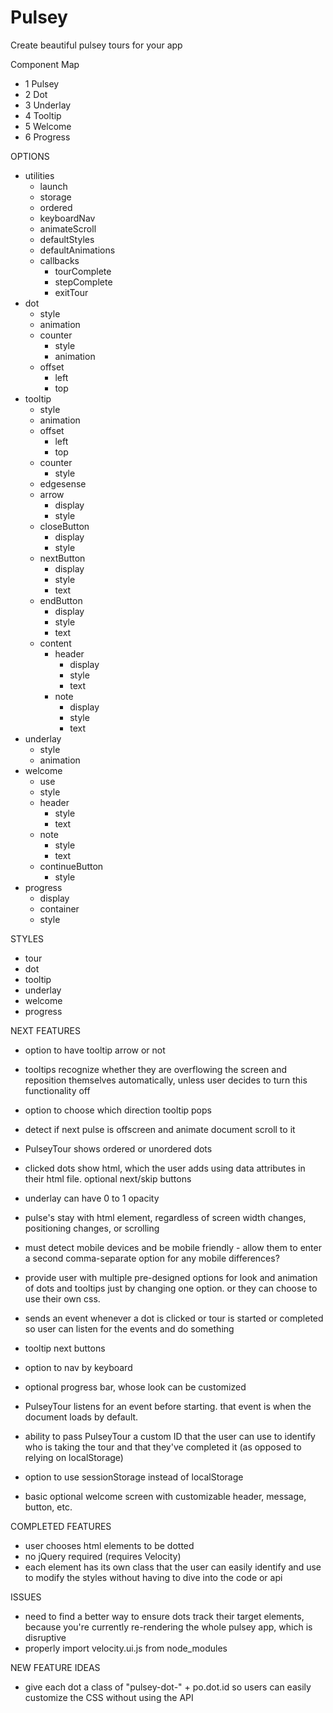 # Pulsey
Create beautiful pulsey tours for your app

Component Map
- 1 Pulsey
- 2 Dot
- 3 Underlay
- 4 Tooltip
- 5 Welcome
- 6 Progress

OPTIONS
- utilities
  - launch
  - storage
  - ordered
  - keyboardNav
  - animateScroll
  - defaultStyles
  - defaultAnimations
  - callbacks
    - tourComplete
    - stepComplete
    - exitTour  
- dot
  - style
  - animation
  - counter
    - style
    - animation
  - offset
    - left
    - top
- tooltip
  - style
  - animation
  - offset
    - left
    - top
  - counter
    - style
  - edgesense
  - arrow
    - display
    - style
  - closeButton
    - display
    - style
  - nextButton
    - display
    - style
    - text
  - endButton
    - display
    - style
    - text
  - content
    - header
      - display
      - style
      - text
    - note
      - display
      - style
      - text
- underlay
  - style
  - animation
- welcome
  - use
  - style
  - header
    - style
    - text
  - note
    - style
    - text
  - continueButton
    - style
- progress
  - display
  - container
  - style

STYLES
- tour
- dot
- tooltip
- underlay
- welcome
- progress

NEXT FEATURES
- option to have tooltip arrow or not
- tooltips recognize whether they are overflowing the screen and reposition themselves automatically, unless user decides to turn this functionality off
- option to choose which direction tooltip pops
- detect if next pulse is offscreen and animate document scroll to it

- PulseyTour shows ordered or unordered dots
- clicked dots show html, which the user adds using data attributes in their html file.  optional next/skip buttons
- underlay can have 0 to 1 opacity
- pulse's stay with html element, regardless of screen width changes, positioning changes, or scrolling
- must detect mobile devices and be mobile friendly - allow them to enter a second comma-separate option for any mobile differences?
- provide user with multiple pre-designed options for look and animation of dots and tooltips just by changing one option.  or they can choose to use their own css.
- sends an event whenever a dot is clicked or tour is started or completed so user can listen for the events and do something
- tooltip next buttons
- option to nav by keyboard
- optional progress bar, whose look can be customized
- PulseyTour listens for an event before starting.  that event is when the document loads by default.
- ability to pass PulseyTour a custom ID that the user can use to identify who is taking the tour and that they've completed it (as opposed to relying on localStorage)
- option to use sessionStorage instead of localStorage
- basic optional welcome screen with customizable header, message, button, etc.

COMPLETED FEATURES
- user chooses html elements to be dotted
- no jQuery required (requires Velocity)
- each element has its own class that the user can easily identify and use to modify the styles without having to dive into the code or api

ISSUES
- need to find a better way to ensure dots track their target elements, because you're currently re-rendering the whole pulsey app, which is disruptive
- properly import velocity.ui.js from node_modules

NEW FEATURE IDEAS
- give each dot a class of "pulsey-dot-" + po.dot.id so users can easily customize the CSS without using the API
